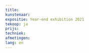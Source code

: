 ```yaml
---
title: 
kunstenaar: 
expositie: Year-end exhibition 2021
tekoop: ja
prijs: 
techniek: 
afmetingen: 
lang: en
---
```


